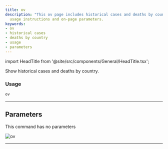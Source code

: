 ```yaml
---
title: ov
description: "This ov page includes historical cases and deaths by country, along with"
  usage instructions and on-page parameters.
keywords:
- ov
- historical cases
- deaths by country
- usage
- parameters
---
```


import HeadTitle from '@site/src/components/General/HeadTitle.tsx';

<HeadTitle title="alt/covid/ov - Reference | OpenBB Terminal Docs" />

Show historical cases and deaths by country.

### Usage

```python
ov
```

---

## Parameters

This command has no parameters


![ov](https://user-images.githubusercontent.com/46355364/153897893-52f7649a-90ba-4dca-bfe7-75839ce7ec2e.png)

---

